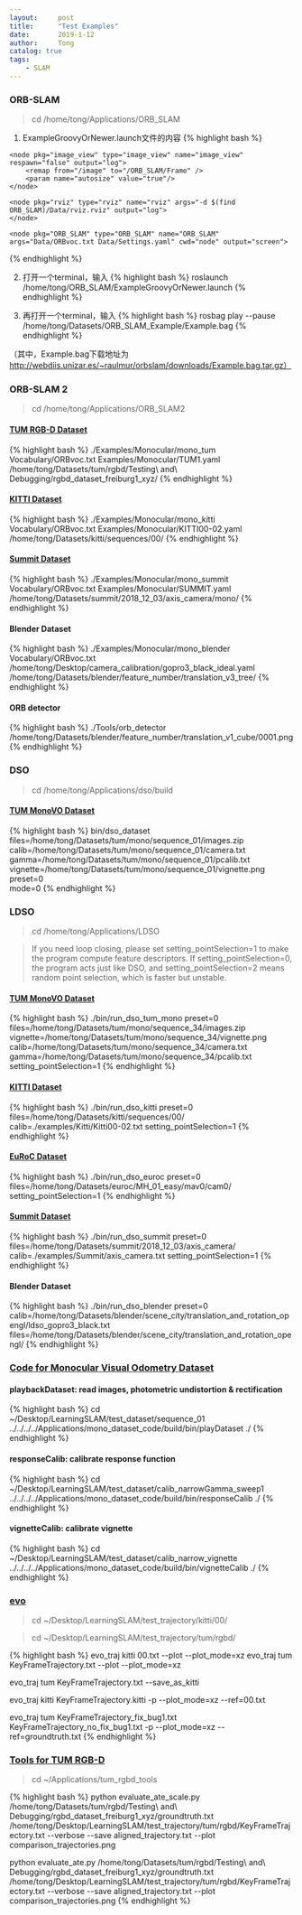 ```yaml
---
layout:     post
title:      "Test Examples"
date:       2019-1-12
author:     Tong
catalog: true
tags:
    - SLAM
---
```


### ORB-SLAM

> cd /home/tong/Applications/ORB_SLAM

1. ExampleGroovyOrNewer.launch文件的内容
{% highlight bash %}
<launch>

	<node pkg="image_view" type="image_view" name="image_view" respawn="false" output="log">
		<remap from="/image" to="/ORB_SLAM/Frame" />
		<param name="autosize" value="true"/>
	</node>

	<node pkg="rviz" type="rviz" name="rviz" args="-d $(find ORB_SLAM)/Data/rviz.rviz" output="log">
	</node>

 	<node pkg="ORB_SLAM" type="ORB_SLAM" name="ORB_SLAM"  args="Data/ORBvoc.txt Data/Settings.yaml" cwd="node" output="screen">
   </node>

</launch>
{% endhighlight %}

2. 打开一个terminal，输入
{% highlight bash %}
roslaunch /home/tong/ORB_SLAM/ExampleGroovyOrNewer.launch
{% endhighlight %}

3. 再打开一个terminal，输入
{% highlight bash %}
rosbag play --pause /home/tong/Datasets/ORB_SLAM_Example/Example.bag
{% endhighlight %}

（其中，Example.bag下载地址为 http://webdiis.unizar.es/~raulmur/orbslam/downloads/Example.bag.tar.gz）



### ORB-SLAM 2

> cd /home/tong/Applications/ORB_SLAM2

#### [TUM RGB-D Dataset][dataset-tum-rgbd]
{% highlight bash %}
./Examples/Monocular/mono_tum Vocabulary/ORBvoc.txt Examples/Monocular/TUM1.yaml /home/tong/Datasets/tum/rgbd/Testing\ and\ Debugging/rgbd_dataset_freiburg1_xyz/
{% endhighlight %}

#### [KITTI Dataset][dataset-kitti]
{% highlight bash %}
./Examples/Monocular/mono_kitti Vocabulary/ORBvoc.txt Examples/Monocular/KITTI00-02.yaml /home/tong/Datasets/kitti/sequences/00/
{% endhighlight %}

#### [Summit Dataset][dataset-summit]
{% highlight bash %}
./Examples/Monocular/mono_summit Vocabulary/ORBvoc.txt Examples/Monocular/SUMMIT.yaml /home/tong/Datasets/summit/2018_12_03/axis_camera/mono/
{% endhighlight %}

#### Blender Dataset
{% highlight bash %}
./Examples/Monocular/mono_blender Vocabulary/ORBvoc.txt /home/tong/Desktop/camera_calibration/gopro3_black_ideal.yaml /home/tong/Datasets/blender/feature_number/translation_v3_tree/
{% endhighlight %}

#### ORB detector
{% highlight bash %}
./Tools/orb_detector /home/tong/Datasets/blender/feature_number/translation_v1_cube/0001.png
{% endhighlight %}

### DSO

> cd /home/tong/Applications/dso/build

#### [TUM MonoVO Dataset][dataset-tum-mono]
{% highlight bash %}
bin/dso_dataset \
files=/home/tong/Datasets/tum/mono/sequence_01/images.zip \
calib=/home/tong/Datasets/tum/mono/sequence_01/camera.txt \
gamma=/home/tong/Datasets/tum/mono/sequence_01/pcalib.txt \
vignette=/home/tong/Datasets/tum/mono/sequence_01/vignette.png \
preset=0 \
mode=0
{% endhighlight %}

### LDSO

> cd /home/tong/Applications/LDSO

> If you need loop closing, please set setting_pointSelection=1 to make the program compute feature descriptors. If setting_pointSelection=0, the program acts just like DSO, and setting_pointSelection=2 means random point selection, which is faster but unstable.

#### [TUM MonoVO Dataset][dataset-tum-mono]
{% highlight bash %}
./bin/run_dso_tum_mono preset=0 files=/home/tong/Datasets/tum/mono/sequence_34/images.zip vignette=/home/tong/Datasets/tum/mono/sequence_34/vignette.png calib=/home/tong/Datasets/tum/mono/sequence_34/camera.txt gamma=/home/tong/Datasets/tum/mono/sequence_34/pcalib.txt setting_pointSelection=1
{% endhighlight %}

#### [KITTI Dataset][dataset-kitti]
{% highlight bash %}
./bin/run_dso_kitti preset=0 files=/home/tong/Datasets/kitti/sequences/00/ calib=./examples/Kitti/Kitti00-02.txt setting_pointSelection=1
{% endhighlight %}

#### [EuRoC Dataset][dataset-euroc]
{% highlight bash %}
./bin/run_dso_euroc preset=0 files=/home/tong/Datasets/euroc/MH_01_easy/mav0/cam0/ setting_pointSelection=1
{% endhighlight %}

#### [Summit Dataset][dataset-summit]
{% highlight bash %}
./bin/run_dso_summit preset=0 files=/home/tong/Datasets/summit/2018_12_03/axis_camera/ calib=./examples/Summit/axis_camera.txt setting_pointSelection=1
{% endhighlight %}

#### Blender Dataset
{% highlight bash %}
./bin/run_dso_blender preset=0 calib=/home/tong/Datasets/blender/scene_city/translation_and_rotation_opengl/ldso_gopro3_black.txt files=/home/tong/Datasets/blender/scene_city/translation_and_rotation_opengl/
{% endhighlight %}


### [Code for Monocular Visual Odometry Dataset][github-tum-mono]

#### playbackDataset: read images, photometric undistortion & rectification
{% highlight bash %}
cd ~/Desktop/LearningSLAM/test_dataset/sequence_01
../../../../Applications/mono_dataset_code/build/bin/playDataset ./
{% endhighlight %}

#### responseCalib: calibrate response function
{% highlight bash %}
cd ~/Desktop/LearningSLAM/test_dataset/calib_narrowGamma_sweep1
../../../../Applications/mono_dataset_code/build/bin/responseCalib ./
{% endhighlight %}

#### vignetteCalib: calibrate vignette
{% highlight bash %}
cd ~/Desktop/LearningSLAM/test_dataset/calib_narrow_vignette
../../../../Applications/mono_dataset_code/build/bin/vignetteCalib ./
{% endhighlight %}

### [evo][github-evo]

> cd ~/Desktop/LearningSLAM/test_trajectory/kitti/00/

> cd ~/Desktop/LearningSLAM/test_trajectory/tum/rgbd/

{% highlight bash %}
evo_traj kitti 00.txt --plot --plot_mode=xz
evo_traj tum KeyFrameTrajectory.txt --plot --plot_mode=xz

evo_traj tum KeyFrameTrajectory.txt --save_as_kitti

evo_traj kitti KeyFrameTrajectory.kitti -p --plot_mode=xz --ref=00.txt

evo_traj tum KeyFrameTrajectory_fix_bug1.txt KeyFrameTrajectory_no_fix_bug1.txt -p --plot_mode=xz --ref=groundtruth.txt
{% endhighlight %}

### [Tools for TUM RGB-D][tools-tum-rgbd]

> cd ~/Applications/tum_rgbd_tools

{% highlight bash %}
python evaluate_ate_scale.py /home/tong/Datasets/tum/rgbd/Testing\ and\ Debugging/rgbd_dataset_freiburg1_xyz/groundtruth.txt /home/tong/Desktop/LearningSLAM/test_trajectory/tum/rgbd/KeyFrameTrajectory.txt --verbose --save aligned_trajectory.txt --plot comparison_trajectories.png

python evaluate_ate.py /home/tong/Datasets/tum/rgbd/Testing\ and\ Debugging/rgbd_dataset_freiburg1_xyz/groundtruth.txt /home/tong/Desktop/LearningSLAM/test_trajectory/tum/rgbd/KeyFrameTrajectory.txt --verbose --save aligned_trajectory.txt --plot comparison_trajectories.png
{% endhighlight %}

[dataset-tum-rgbd]: https://vision.in.tum.de/data/datasets/rgbd-dataset/download
[dataset-tum-mono]: https://vision.in.tum.de/data/datasets/mono-dataset
[dataset-kitti]: http://www.cvlibs.net/datasets/kitti/eval_odometry.php
[dataset-euroc]: https://projects.asl.ethz.ch/datasets/doku.php?id=kmavvisualinertialdatasets
[github-tum-mono]: https://github.com/tum-vision/mono_dataset_code
[dataset-summit]: http://lingtong.de/2018/12/08/ROS-Summit-Commands/
[github-evo]: https://github.com/MichaelGrupp/evo
[tools-tum-rgbd]: https://vision.in.tum.de/data/datasets/rgbd-dataset/tools
